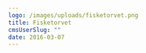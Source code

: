 ```yaml
---
logo: /images/uploads/fisketorvet.png
title: Fisketorvet
cmsUserSlug: ""
date: 2016-03-07 
---
```


